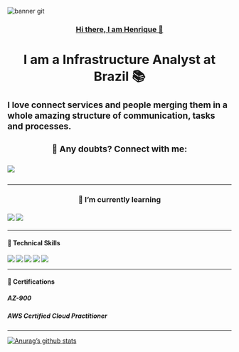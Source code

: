 ![banner git](https://github.com/henriquedcmonteiro/henriquedcmonteiro/assets/139652963/e2cad4ca-f797-4e39-8ce8-44e05eedb7d4)

<a href="#"><h3 p align="center"> Hi there, I am Henrique 👋 <h3></p><a>
<h2 p align="center"> I am a Infrastructure Analyst at Brazil 📚 </h2></p>

<p align="left">I love connect services and people merging them in a whole amazing structure of communication, tasks and processes. 

<h4>🤝 Any doubts? Connect with me: </h4> 
<a href="https://www.linkedin.com/in/henriquedecamposmonteiro/" rel="nofollow"> <img align="left" src="https://img.shields.io/badge/linkedin-%230077B5.svg?style=for-the-badge&logo=linkedin&logoColor=white"></a> 
<br> <hr size="1px">
 <!--- 💬 If you have any question/feedback, I am here to help. --->

<h4>🌱 I’m currently learning</h4> 
<a href="#"><img align="left" src="https://img.shields.io/badge/go-%2300ADD8.svg?style=for-the-badge&logo=go&logoColor=white"/></a>
<a href="#"><img align="left" src="https://img.shields.io/badge/kubernetes-%23326ce5.svg?style=for-the-badge&logo=kubernetes&logoColor=white"></a>  </p><br><hr>

<h4 p align="left">💼 Technical Skills </h4> </p> 
<a href="#"><img align="left" src="https://img.shields.io/badge/Cent%20OS-262577?style=for-the-badge&logo=CentOS&logoColor=white"></a>
<a href="#"><img align="left" src="https://img.shields.io/badge/Ubuntu-E95420?style=for-the-badge&logo=ubuntu&logoColor=white"></a>
<a href="#"><img align="left" src="https://img.shields.io/badge/Shell_Script-121011?style=for-the-badge&logo=gnu-bash&logoColor=white"></a>
<a href="#"><img align="left" src="https://img.shields.io/badge/Microsoft_Azure-0089D6?style=for-the-badge&logo=microsoft-azure&logoColor=white"></a>
<a href="#"><img align="left" src="https://img.shields.io/badge/docker-%230db7ed.svg?style=for-the-badge&logo=docker&logoColor=white"></a> <br>

<hr>

<h4 p align="left">📄 Certifications </h4> </p>
<h5 p align="left">AZ-900</h5></p> 
<h5 p align="left">AWS Certified Cloud Practitioner</h5></p> <hr>

[![Anurag’s github stats](https://github-readme-stats.vercel.app/api?username=henriquedcmonteiro)](https://github.com/henriquedcmonteiro)

<!--- [![Top Langs](https://github-readme-stats.vercel.app/api/top-langs/?username=henriquedcmonteiro&layout=compact)](https://github.com/henriquedcmonteiro) --->

<!---
henriquedcmonteiro/henriquedcmonteiro is a ✨ special ✨ repository because its `README.md` (this file) appears on your GitHub profile.
You can click the Preview link to take a look at your changes.
--->

